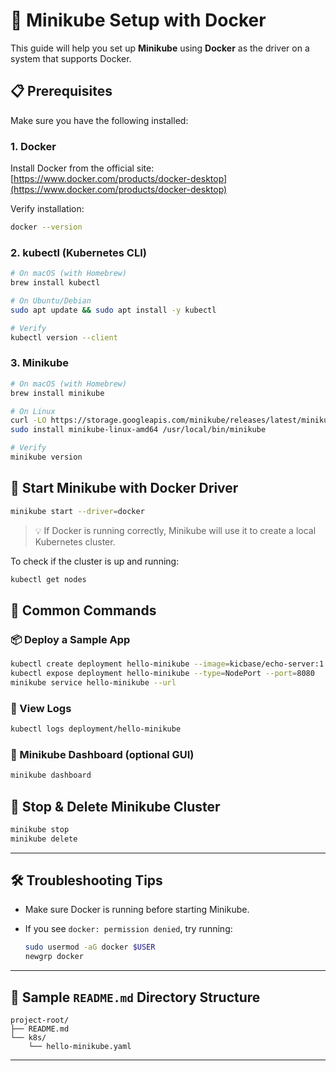 
# 🚀 Minikube Setup with Docker 

This guide will help you set up **Minikube** using **Docker** as the driver on a system that supports Docker.

## 📋 Prerequisites

Make sure you have the following installed:

### 1. **Docker**

Install Docker from the official site: [https://www.docker.com/products/docker-desktop](https://www.docker.com/products/docker-desktop)

Verify installation:

```bash
docker --version
```

### 2. **kubectl (Kubernetes CLI)**

```bash
# On macOS (with Homebrew)
brew install kubectl

# On Ubuntu/Debian
sudo apt update && sudo apt install -y kubectl

# Verify
kubectl version --client
```

### 3. **Minikube**

```bash
# On macOS (with Homebrew)
brew install minikube

# On Linux
curl -LO https://storage.googleapis.com/minikube/releases/latest/minikube-linux-amd64
sudo install minikube-linux-amd64 /usr/local/bin/minikube

# Verify
minikube version
```

## 🚦 Start Minikube with Docker Driver

```bash
minikube start --driver=docker
```

> 💡 If Docker is running correctly, Minikube will use it to create a local Kubernetes cluster.

To check if the cluster is up and running:

```bash
kubectl get nodes
```

## 🔄 Common Commands

### 📦 Deploy a Sample App

```bash
kubectl create deployment hello-minikube --image=kicbase/echo-server:1.0
kubectl expose deployment hello-minikube --type=NodePort --port=8080
minikube service hello-minikube --url
```

### 📜 View Logs

```bash
kubectl logs deployment/hello-minikube
```

### 🔧 Minikube Dashboard (optional GUI)

```bash
minikube dashboard
```

## 🧹 Stop & Delete Minikube Cluster

```bash
minikube stop
minikube delete
```

---

## 🛠️ Troubleshooting Tips

* Make sure Docker is running before starting Minikube.
* If you see `docker: permission denied`, try running:

  ```bash
  sudo usermod -aG docker $USER
  newgrp docker
  ```

---

## 📁 Sample `README.md` Directory Structure

```
project-root/
├── README.md
└── k8s/
    └── hello-minikube.yaml
```

---


